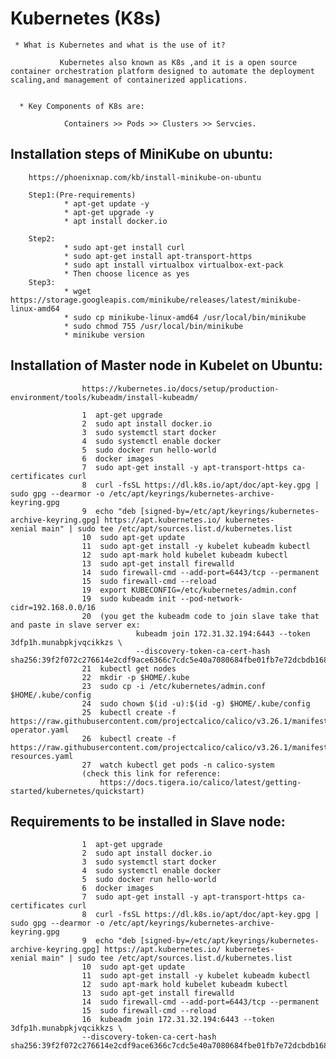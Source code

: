 # Kubernetes (K8s)

     * What is Kubernetes and what is the use of it?

               Kubernetes also known as K8s ,and it is a open source container orchestration platform designed to automate the deployment                   scaling,and management of containerized applications.


      * Key Components of K8s are:

                Containers >> Pods >> Clusters >> Servcies.
                           
## Installation steps of MiniKube on ubuntu:

        https://phoenixnap.com/kb/install-minikube-on-ubuntu    

        Step1:(Pre-requirements)
                * apt-get update -y
                * apt-get upgrade -y
                * apt install docker.io

        Step2:
                * sudo apt-get install curl
                * sudo apt-get install apt-transport-https
                * sudo apt install virtualbox virtualbox-ext-pack
                * Then choose licence as yes
        Step3:
                * wget https://storage.googleapis.com/minikube/releases/latest/minikube-linux-amd64
                * sudo cp minikube-linux-amd64 /usr/local/bin/minikube
                * sudo chmod 755 /usr/local/bin/minikube
                * minikube version

## Installation of Master node in Kubelet on Ubuntu:

                    https://kubernetes.io/docs/setup/production-environment/tools/kubeadm/install-kubeadm/
                    
                    1  apt-get upgrade
                    2  sudo apt install docker.io
                    3  sudo systemctl start docker
                    4  sudo systemctl enable docker
                    5  sudo docker run hello-world
                    6  docker images
                    7  sudo apt-get install -y apt-transport-https ca-certificates curl
                    8  curl -fsSL https://dl.k8s.io/apt/doc/apt-key.gpg | sudo gpg --dearmor -o /etc/apt/keyrings/kubernetes-archive-                             keyring.gpg
                    9  echo "deb [signed-by=/etc/apt/keyrings/kubernetes-archive-keyring.gpg] https://apt.kubernetes.io/ kubernetes-                              xenial main" | sudo tee /etc/apt/sources.list.d/kubernetes.list
                    10  sudo apt-get update
                    11  sudo apt-get install -y kubelet kubeadm kubectl
                    12  sudo apt-mark hold kubelet kubeadm kubectl
                    13  sudo apt-get install firewalld
                    14  sudo firewall-cmd --add-port=6443/tcp --permanent
                    15  sudo firewall-cmd --reload
                    19  export KUBECONFIG=/etc/kubernetes/admin.conf
                    19  sudo kubeadm init --pod-network-cidr=192.168.0.0/16
                    20  (you get the kubeadm code to join slave take that and paste in slave server ex:
                                kubeadm join 172.31.32.194:6443 --token 3dfp1h.munabpkjvqcikkzs \
                                --discovery-token-ca-cert-hash sha256:39f2f072c276614e2cdf9ace6366c7cdc5e40a7080684fbe01fb7e72dcbdb168)
                    21  kubectl get nodes
                    22  mkdir -p $HOME/.kube
                    23  sudo cp -i /etc/kubernetes/admin.conf $HOME/.kube/config
                    24  sudo chown $(id -u):$(id -g) $HOME/.kube/config
                    25  kubectl create -f https://raw.githubusercontent.com/projectcalico/calico/v3.26.1/manifests/tigera-operator.yaml
                    26  kubectl create -f https://raw.githubusercontent.com/projectcalico/calico/v3.26.1/manifests/custom-resources.yaml
                    27  watch kubectl get pods -n calico-system 
                    (check this link for reference:
                        https://docs.tigera.io/calico/latest/getting-started/kubernetes/quickstart)
                   
## Requirements to be installed in Slave node:
                    1  apt-get upgrade
                    2  sudo apt install docker.io
                    3  sudo systemctl start docker
                    4  sudo systemctl enable docker
                    5  sudo docker run hello-world
                    6  docker images
                    7  sudo apt-get install -y apt-transport-https ca-certificates curl
                    8  curl -fsSL https://dl.k8s.io/apt/doc/apt-key.gpg | sudo gpg --dearmor -o /etc/apt/keyrings/kubernetes-archive-   keyring.gpg
                    9  echo "deb [signed-by=/etc/apt/keyrings/kubernetes-archive-keyring.gpg] https://apt.kubernetes.io/ kubernetes-      xenial main" | sudo tee /etc/apt/sources.list.d/kubernetes.list
                    10  sudo apt-get update
                    11  sudo apt-get install -y kubelet kubeadm kubectl
                    12  sudo apt-mark hold kubelet kubeadm kubectl
                    13  sudo apt-get install firewalld
                    14  sudo firewall-cmd --add-port=6443/tcp --permanent
                    15  sudo firewall-cmd --reload
                    16  kubeadm join 172.31.32.194:6443 --token 3dfp1h.munabpkjvqcikkzs \
                    --discovery-token-ca-cert-hash sha256:39f2f072c276614e2cdf9ace6366c7cdc5e40a7080684fbe01fb7e72dcbdb168
  
    

                
                
